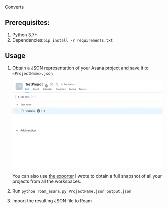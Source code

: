 Converts

## Prerequisites:
1. Python 3.7+
2. Dependencies:`pip install -r requirements.txt`

## Usage
1. Obtain a JSON representation of your Asana project and save it to `<ProjectName>.json`

    ![](export.gif)

    You can also use [the exporter](https://github.com/Stvad/AsanaExport) I wrote to obtain a full snapshot of all your projects from all the workspaces.

2. Run `python roam_asana.py ProjectName.json output.json`

3. Import the resulting JSON file to Roam